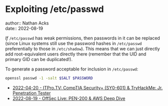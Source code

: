 # Exploiting /etc/passwd

author:: Nathan Acks  
date:: 2022-08-19

*If* `/etc/passwd` has weak permissions, then passwords in it can be replaced (since Linux systems still use the password hashes in `/etc/passwd` preferentially to those in `/etc/shadow`). This means that we can just directly add root-equivalent users directly there (remember that the UID and primary GID can be duplicated!).

To generate a password acceptable for inclusion in `/etc/passwd`:

```bash
openssl passwd -1 -salt $SALT $PASSWORD
```

* [2022-04-20 - ITPro.TV: CompTIA Security+ (SY0-601) & TryHackMe: Jr. Penetration Tester](../log/2022-04-20-itprotv-comptia-security-plus-and-tryhackme-jr-penetration-tester.md)
* [2022-08-19 - OffSec Live: PEN-200 & AWS Deep Dive](../log/2022-08-19-offsec-live-pen-200-and-aws-deep-dive.md)
